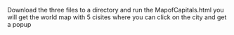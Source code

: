 Download the three files to a directory and run the MapofCapitals.html you will get the world map with 5 cisites where you can click on the city and get a popup
